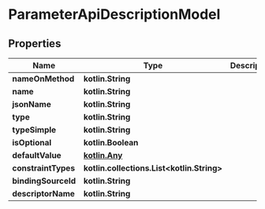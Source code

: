 
# ParameterApiDescriptionModel

## Properties
Name | Type | Description | Notes
------------ | ------------- | ------------- | -------------
**nameOnMethod** | **kotlin.String** |  |  [optional]
**name** | **kotlin.String** |  |  [optional]
**jsonName** | **kotlin.String** |  |  [optional]
**type** | **kotlin.String** |  |  [optional]
**typeSimple** | **kotlin.String** |  |  [optional]
**isOptional** | **kotlin.Boolean** |  |  [optional]
**defaultValue** | [**kotlin.Any**](.md) |  |  [optional]
**constraintTypes** | **kotlin.collections.List&lt;kotlin.String&gt;** |  |  [optional]
**bindingSourceId** | **kotlin.String** |  |  [optional]
**descriptorName** | **kotlin.String** |  |  [optional]



